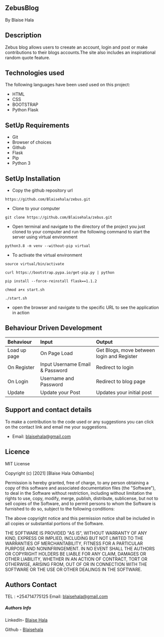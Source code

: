 ## ZebusBlog


By Blaise Hala 

## Description
Zebus blog allows users to creeate an account, login and post or make contributions to their  blogs accounts.The site also includes an inspirational random quote feature.

## Technologies used

The following languages have been used used on this project:
- HTML
- CSS
- BOOTSTRAP
- Python Flask


## SetUp Requirements 
- Git 
- Browser of choices
- Github
- Flask 
- Pip
- Python 3


## SetUp Installation

- Copy the github repository url
```
https://github.com/Blaisehala/zebus.git
```
- Clone to your computer
```
git clone https://github.com/Blaisehala/zebus.git
```
- Open terminal and navigate to the directory of the project you just cloned to your computer and run the following command to start the server using virtual environment

```
python3.8 -m venv --without-pip virtual
```

- To activate the virtual environment

```
source virtual/bin/activate
```

```
curl https://bootstrap.pypa.io/get-pip.py | python
```

```
pip install --force-reinstall flask==1.1.2
```

```
chmod a+x start.sh
```

```
./start.sh
```
- open the browser and navigate to the specific URL to see the application in action


## Behaviour Driven Development

|Behaviour|Input|Output|
|:---|:---|:---|
|Load up page| On Page Load  | Get Blogs, move between login and Register|
|On Register|Input Username Email & Password|Redirect to login|
|On Login| Username and Password|Redirect to blog page|
|Update | Update your Post |Updates your initial post|




## Support and contact details 

To make a contribution to the code used or any suggestions you can click on the contact link and email me your suggestions.

- Email: blaisehala@gmail.com 


## Licence

MIT License

Copyright (c) [2021] [Blaise Hala Odhiambo]

Permission is hereby granted, free of charge, to any person obtaining a copy of this software and associated documentation files (the "Software"), to deal in the Software without restriction, including without limitation the rights to use, copy, modify, merge, publish, distribute, sublicense, but not to sell copies of the Software, and to permit persons to whom the Software is furnished to do so, subject to the following conditions:


The above copyright notice and this permission notice shall be included in all copies or substantial portions of the Software.

THE SOFTWARE IS PROVIDED "AS IS", WITHOUT WARRANTY OF ANY KIND, EXPRESS OR IMPLIED, INCLUDING BUT NOT LIMITED TO THE WARRANTIES OF MERCHANTABILITY, FITNESS FOR A PARTICULAR PURPOSE AND NONINFRINGEMENT. IN NO EVENT SHALL THE AUTHORS OR COPYRIGHT HOLDERS BE LIABLE FOR ANY CLAIM, DAMAGES OR OTHER LIABILITY, WHETHER IN AN ACTION OF CONTRACT, TORT OR OTHERWISE, ARISING FROM, OUT OF OR IN CONNECTION WITH THE SOFTWARE OR THE USE OR OTHER DEALINGS IN THE SOFTWARE.

## Authors Contact
TEL : +254714775125 Email: blaisehala@gmail.com


##### Authors Info 

LinkedIn- [Blaise Hala](https://www.linkedin.com/in/blaise-hala-682aa511a/)

Github - [Blaisehala](https://github.com/Blaisehala)